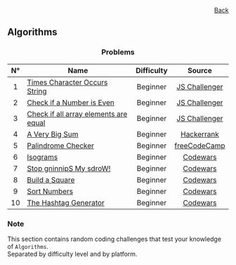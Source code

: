 <p align="right">
  <a href="/README.md">Back</a>
</p>

<h2>Algorithms</h2>

<h3 align="center">Problems</h3>

<div align="center">

| N° | Name	| Difficulty | Source |
|:---: |---	|:---:	|:---:	|
| 1 | [Times Character Occurs String](./times-character-occurs-string/)	| Beginner | [JS Challenger](https://www.jschallenger.com/javascript-practice/javascript-fundamentals/times-character-occurs-string)	|
| 2 | [Check if a Number is Even](./check-if-a-number-is-even/) | Beginner | [JS Challenger](https://www.jschallenger.com/javascript-practice/javascript-fundamentals/check-if-number-is-even) |
| 3 | [Check if all array elements are equal](./check-if-all-array-elements-are-equal/) | Beginner | [JS Challenger](https://www.jschallenger.com/javascript-practice/javascript-arrays/check-if-array-elements-are-equal) |
| 4 | [A Very Big Sum](./a-very-big-sum/) 	| Beginner | [Hackerrank](https://www.hackerrank.com/challenges/a-very-big-sum/problem) |
| 5 | [Palindrome Checker](./palindrome-checker/) | Beginner | [freeCodeCamp](https://www.freecodecamp.org/learn/javascript-algorithms-and-data-structures/javascript-algorithms-and-data-structures-projects/palindrome-checker) |
| 6 | [Isograms](./isograms/) | Beginner | [Codewars](https://www.codewars.com/kata/54ba84be607a92aa900000f1/) |
| 7 | [Stop gninnipS My sdroW!](./stop-gninnips-my-sdrow/) | Beginner | [Codewars](https://www.codewars.com/kata/5264d2b162488dc400000001) |
| 8 | [Build a Square](./build-a-square/) | Beginner | [Codewars](https://www.codewars.com/kata/59a96d71dbe3b06c0200009c) |
| 9 | [Sort Numbers](./sort-numbers/) | Beginner | [Codewars](https://www.codewars.com/kata/5174a4c0f2769dd8b1000003) |
| 10 | [The Hashtag Generator](./the-hashtag-generator/) | Beginner | [Codewars](https://www.codewars.com/kata/52449b062fb80683ec000024/) |

</div>

<h3>Note</h3>

<p>
  This section contains random coding challenges that test your knowledge of <code>Algorithms</code>.<br> Separated by difficulty level and by platform.
</p>
